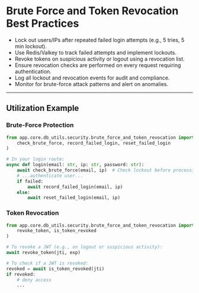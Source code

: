 # Brute Force and Token Revocation Best Practices

- Lock out users/IPs after repeated failed login attempts (e.g., 5 tries, 5 min lockout).
- Use Redis/Valkey to track failed attempts and implement lockouts.
- Revoke tokens on suspicious activity or logout using a revocation list.
- Ensure revocation checks are performed on every request requiring authentication.
- Log all lockout and revocation events for audit and compliance.
- Monitor for brute-force attack patterns and alert on anomalies.

---

## Utilization Example

### Brute-Force Protection
```python
from app.core.db_utils.security.brute_force_and_token_revocation import (
    check_brute_force, record_failed_login, reset_failed_login
)

# In your login route:
async def login(email: str, ip: str, password: str):
    await check_brute_force(email, ip)  # Check lockout before processing
    # ...authenticate user...
    if failed:
        await record_failed_login(email, ip)
    else:
        await reset_failed_login(email, ip)
```

### Token Revocation
```python
from app.core.db_utils.security.brute_force_and_token_revocation import (
    revoke_token, is_token_revoked
)

# To revoke a JWT (e.g., on logout or suspicious activity):
await revoke_token(jti, exp)

# To check if a JWT is revoked:
revoked = await is_token_revoked(jti)
if revoked:
    # deny access
    ...

